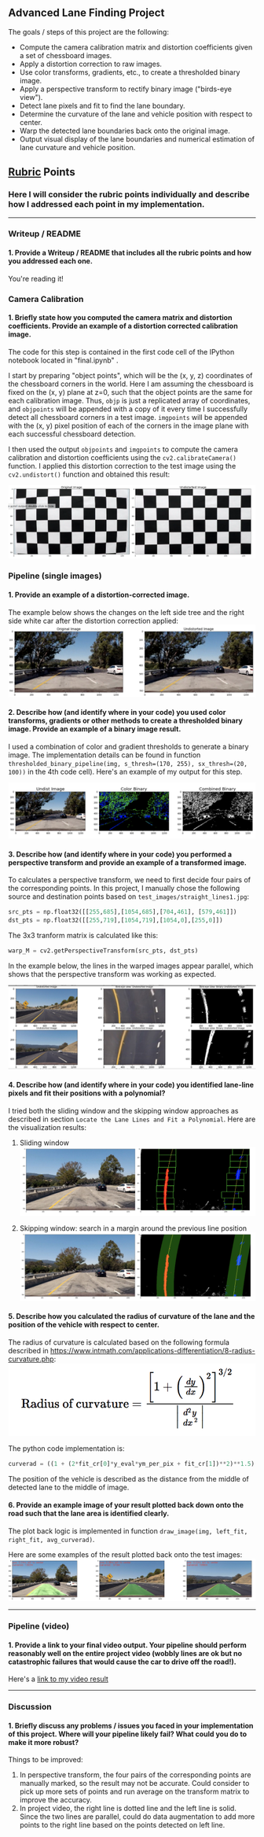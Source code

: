 
## Advanced Lane Finding Project

The goals / steps of this project are the following:

* Compute the camera calibration matrix and distortion coefficients given a set of chessboard images.
* Apply a distortion correction to raw images.
* Use color transforms, gradients, etc., to create a thresholded binary image.
* Apply a perspective transform to rectify binary image ("birds-eye view").
* Detect lane pixels and fit to find the lane boundary.
* Determine the curvature of the lane and vehicle position with respect to center.
* Warp the detected lane boundaries back onto the original image.
* Output visual display of the lane boundaries and numerical estimation of lane curvature and vehicle position.


## [Rubric](https://review.udacity.com/#!/rubrics/571/view) Points

### Here I will consider the rubric points individually and describe how I addressed each point in my implementation.  

---

### Writeup / README

#### 1. Provide a Writeup / README that includes all the rubric points and how you addressed each one.  

You're reading it!

### Camera Calibration

#### 1. Briefly state how you computed the camera matrix and distortion coefficients. Provide an example of a distortion corrected calibration image.

The code for this step is contained in the first code cell of the IPython notebook located in "final.ipynb" .  

I start by preparing "object points", which will be the (x, y, z) coordinates of the chessboard corners in the world. Here I am assuming the chessboard is fixed on the (x, y) plane at z=0, such that the object points are the same for each calibration image.  Thus, `objp` is just a replicated array of coordinates, and `objpoints` will be appended with a copy of it every time I successfully detect all chessboard corners in a test image.  `imgpoints` will be appended with the (x, y) pixel position of each of the corners in the image plane with each successful chessboard detection.  

I then used the output `objpoints` and `imgpoints` to compute the camera calibration and distortion coefficients using the `cv2.calibrateCamera()` function.  I applied this distortion correction to the test image using the `cv2.undistort()` function and obtained this result:

![distorted vs Undistorted images](output_images/Undistorted.png)


### Pipeline (single images)

#### 1. Provide an example of a distortion-corrected image.

The example below shows the changes on the left side tree and the right side white car after the distortion correction applied:
![distorted vs Undistorted images](output_images/undistorted_road.png)


#### 2. Describe how (and identify where in your code) you used color transforms, gradients or other methods to create a thresholded binary image.  Provide an example of a binary image result.

I used a combination of color and gradient thresholds to generate a binary image. The implementation details can be found in function `thresholded_binary_pipeline(img, s_thresh=(170, 255), sx_thresh=(20, 100))` in the 4th code cell).  Here's an example of my output for this step.

![color to binary](output_images/toBinary.png)

#### 3. Describe how (and identify where in your code) you performed a perspective transform and provide an example of a transformed image.

To calculates a perspective transform, we need to first decide four pairs of the corresponding points. In this project, I manually chose the following source and destination points based on `test_images/straight_lines1.jpg`:
```python
src_pts = np.float32([[255,685],[1054,685],[704,461], [579,461]])
dst_pts = np.float32([[255,719],[1054,719],[1054,0],[255,0]])
```

The 3x3 tranform matrix is calculated like this:
```python
warp_M = cv2.getPerspectiveTransform(src_pts, dst_pts)
```

In the example below, the lines in the warped images appear parallel, which shows that the perspective transform was working as expected.

![perspective transform](output_images/transform.png)

#### 4. Describe how (and identify where in your code) you identified lane-line pixels and fit their positions with a polynomial?

I tried both the sliding window and the skipping window approaches as described in section `Locate the Lane Lines and Fit a Polynomial`. Here are the visualization results:
1. Sliding window
![perspective transform](output_images/slidingWindow.png)

2. Skipping window: search in a margin around the previous line position
![perspective transform](output_images/incremental.png)

#### 5. Describe how you calculated the radius of curvature of the lane and the position of the vehicle with respect to center.
The radius of curvature is calculated based on the following formula described in https://www.intmath.com/applications-differentiation/8-radius-curvature.php:
![perspective transform](output_images/curveFormula.png)

The python code implementation is:
```python
curverad = ((1 + (2*fit_cr[0]*y_eval*ym_per_pix + fit_cr[1])**2)**1.5) / np.absolute(2*fit_cr[0])
```

The position of the vehicle is described as the distance from the middle of detected lane to the middle of image.

#### 6. Provide an example image of your result plotted back down onto the road such that the lane area is identified clearly.

The plot back logic is implemented in function `draw_image(img, left_fit, right_fit, avg_curverad)`.

Here are some examples of the result plotted back onto the test images:
![perspective transform](output_images/plotBack.png)

---

### Pipeline (video)

#### 1. Provide a link to your final video output.  Your pipeline should perform reasonably well on the entire project video (wobbly lines are ok but no catastrophic failures that would cause the car to drive off the road!).

Here's a [link to my video result](output_images/project_output.mp4)

---

### Discussion

#### 1. Briefly discuss any problems / issues you faced in your implementation of this project.  Where will your pipeline likely fail?  What could you do to make it more robust?
Things to be improved:
1. In perspective transform, the four pairs of the corresponding points are manually marked, so the result may not be accurate. Could consider to pick up more sets of points and run average on the transform matrix to improve the accuracy.
2. In project video, the right line is dotted line and the left line is solid. Since the two lines are parallel, could do data augmentation to add more points to the right line based on the points detected on left line.
